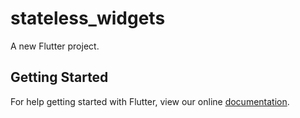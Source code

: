 # stateless_widgets

A new Flutter project.

## Getting Started

For help getting started with Flutter, view our online
[documentation](https://flutter.io/).
